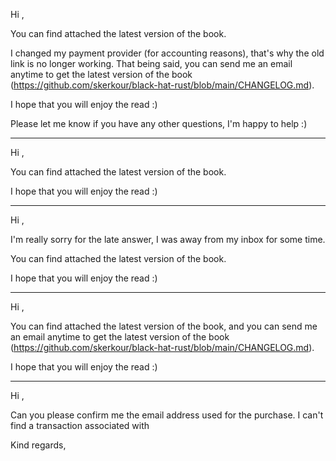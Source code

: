 Hi ,

You can find attached the latest version of the book.

I changed my payment provider (for accounting reasons), that's why the old link is no longer working. That being said, you can send me an email anytime to get the latest version of the book (https://github.com/skerkour/black-hat-rust/blob/main/CHANGELOG.md).

I hope that you will enjoy the read :)

Please let me know if you have any other questions, I'm happy to help :)


---------------------------------------------------------------------------------------------------

Hi ,

You can find attached the latest version of the book.

I hope that you will enjoy the read :)

---------------------------------------------------------------------------------------------------

Hi ,

I'm really sorry for the late answer, I was away from my inbox for some time.

You can find attached the latest version of the book.

I hope that you will enjoy the read :)

---------------------------------------------------------------------------------------------------

Hi ,

You can find attached the latest version of the book, and you can send me an email anytime to get the latest version of the book (https://github.com/skerkour/black-hat-rust/blob/main/CHANGELOG.md).

I hope that you will enjoy the read :)

---------------------------------------------------------------------------------------------------

Hi ,

Can you please confirm me the email address used for the purchase. I can't find a transaction associated with

Kind regards,
